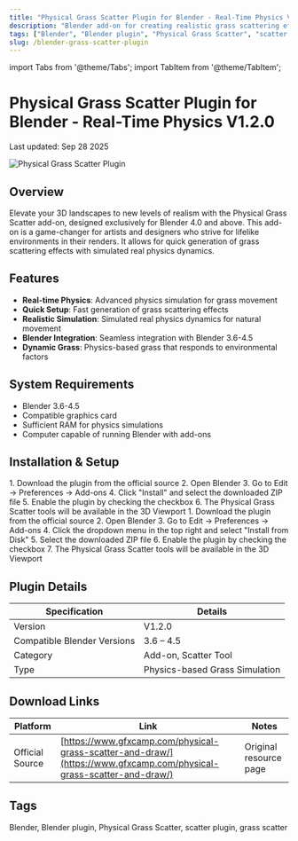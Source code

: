 ```yaml
---
title: "Physical Grass Scatter Plugin for Blender - Real-Time Physics V1.2.0"
description: "Blender add-on for creating realistic grass scattering effects with real-time physics simulation, compatible with Blender 3.6-4.5"
tags: ["Blender", "Blender plugin", "Physical Grass Scatter", "scatter plugin", "grass scatter", "simulation"]
slug: /blender-grass-scatter-plugin
---
```


import Tabs from '@theme/Tabs';
import TabItem from '@theme/TabItem';

# Physical Grass Scatter Plugin for Blender - Real-Time Physics V1.2.0

Last updated: Sep 28 2025

![Physical Grass Scatter Plugin](https://www.gfxcamp.com/wp-content/uploads/2025/08/Physical-Grass-Scatter-And-Draw.jpg)

## Overview

Elevate your 3D landscapes to new levels of realism with the Physical Grass Scatter add-on, designed exclusively for Blender 4.0 and above. This add-on is a game-changer for artists and designers who strive for lifelike environments in their renders. It allows for quick generation of grass scattering effects with simulated real physics dynamics.

## Features

- **Real-time Physics**: Advanced physics simulation for grass movement
- **Quick Setup**: Fast generation of grass scattering effects
- **Realistic Simulation**: Simulated real physics dynamics for natural movement
- **Blender Integration**: Seamless integration with Blender 3.6-4.5
- **Dynamic Grass**: Physics-based grass that responds to environmental factors

## System Requirements

- Blender 3.6-4.5
- Compatible graphics card
- Sufficient RAM for physics simulations
- Computer capable of running Blender with add-ons

## Installation & Setup

<Tabs>
<TabItem value="blender4" label="Blender 4.x">
1. Download the plugin from the official source
2. Open Blender
3. Go to Edit → Preferences → Add-ons
4. Click "Install" and select the downloaded ZIP file
5. Enable the plugin by checking the checkbox
6. The Physical Grass Scatter tools will be available in the 3D Viewport
</TabItem>
<TabItem value="blender41" label="Blender 4.1+">
1. Download the plugin from the official source
2. Open Blender
3. Go to Edit → Preferences → Add-ons
4. Click the dropdown menu in the top right and select "Install from Disk"
5. Select the downloaded ZIP file
6. Enable the plugin by checking the checkbox
7. The Physical Grass Scatter tools will be available in the 3D Viewport
</TabItem>
</Tabs>

## Plugin Details

| Specification | Details |
|---------------|---------|
| Version | V1.2.0 |
| Compatible Blender Versions | 3.6 – 4.5 |
| Category | Add-on, Scatter Tool |
| Type | Physics-based Grass Simulation |

## Download Links

| Platform | Link | Notes |
|----------|------|-------|
| Official Source | [https://www.gfxcamp.com/physical-grass-scatter-and-draw/](https://www.gfxcamp.com/physical-grass-scatter-and-draw/) | Original resource page |

## Tags

Blender, Blender plugin, Physical Grass Scatter, scatter plugin, grass scatter

